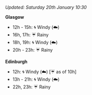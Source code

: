 *Updated: Saturday 20th January 10:30*

**Glasgow**

* 12h - 15h: :cyclone: Windy (:cloud:)
* 16h, 17h: :umbrella: Rainy
* 18h, 19h: :cyclone: Windy (:cloud:)
* 20h - 23h: :umbrella: Rainy

**Edinburgh**

* 12h: :cyclone: Windy (:cloud:) [:umbrella: as of 10h]
* 13h - 21h: :cyclone: Windy (:cloud:)
* 22h, 23h: :umbrella: Rainy
